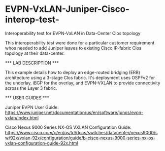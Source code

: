 # EVPN-VxLAN-Juniper-Cisco-interop-test-
Interoperability test for EVPN-VxLAN in Data-Center Clos topology

This interoperability test were done for a particular customer requirement whos needed to add Juniper leaves to existing Cisco IP-fabric Clos topology at their data-center.

*** LAB DESCRIPTION ***

This example details how to deploy an edge-routed bridging (ERB) architecture using a 3-stage Clos fabric. It's deployment uses OSPFv2 for the underlay, iBGP for the overlay, and EVPN-VXLAN to provide connectivity across the Layer 3 fabric.


*** USER GUIDES ***

Juniper EVPN User Guide: https://www.juniper.net/documentation/us/en/software/junos/evpn-vxlan/index.html 

Cisco Nexus 9000 Series NX-OS VXLAN Configuration Guide: https://www.cisco.com/c/en/us/td/docs/switches/datacenter/nexus9000/sw/92x/vxlan-92x/configuration/guide/b-cisco-nexus-9000-series-nx-os-vxlan-configuration-guide-92x.html
